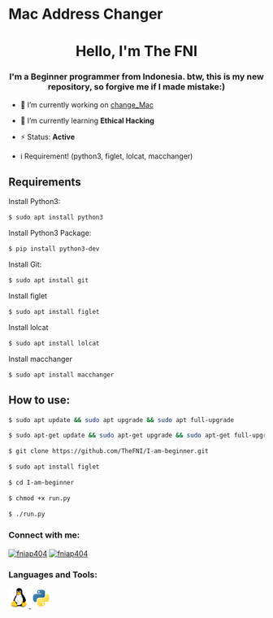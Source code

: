 # Mac Address Changer
<h1 align="center">Hello, I'm The FNI</h1>
<h3 align="center">I'm a Beginner programmer from Indonesia. btw, this is my new repository, so forgive me if I made mistake:)</h3>

- 🔭 I’m currently working on [change_Mac](https://github.com/TheFNI/I-am-beginner/)

- 🌱 I’m currently learning **Ethical Hacking**

- ⚡ Status: **Active**

- :information_source: Requirement! (python3, figlet, lolcat, macchanger)

## Requirements

Install Python3:
```bash
$ sudo apt install python3
```

Install Python3 Package:
```bash
$ pip install python3-dev
```

Install Git:

```bash
$ sudo apt install git
```

Install figlet
```bash
$ sudo apt install figlet
```

Install lolcat
```bash
$ sudo apt install lolcat
```

Install macchanger
```bash
$ sudo apt install macchanger
```

## How to use:

```bash
$ sudo apt update && sudo apt upgrade && sudo apt full-upgrade
```

```bash
$ sudo apt-get update && sudo apt-get upgrade && sudo apt-get full-upgrade
```

```bash
$ git clone https://github.com/TheFNI/I-am-beginner.git
```

```bash
$ sudo apt install figlet
```

```bash
$ cd I-am-beginner
```

```bash
$ chmod +x run.py
```

```bash
$ ./run.py
```


<h3 align="left">Connect with me:</h3>
<p align="left">
<a href="https://twitter.com/fniap404" target="blank"><img align="center" src="https://raw.githubusercontent.com/rahuldkjain/github-profile-readme-generator/master/src/images/icons/Social/twitter.svg" alt="fniap404" height="30" width="40" /></a>
<a href="https://instagram.com/fniap404" target="blank"><img align="center" src="https://raw.githubusercontent.com/rahuldkjain/github-profile-readme-generator/master/src/images/icons/Social/instagram.svg" alt="fniap404" height="30" width="40" /></a>
</p>

<h3 align="left">Languages and Tools:</h3>
<p align="left"> <a href="https://www.linux.org/" target="_blank" rel="noreferrer"> <img src="https://raw.githubusercontent.com/devicons/devicon/master/icons/linux/linux-original.svg" alt="linux" width="40" height="40"/> </a> <a href="https://www.python.org" target="_blank" rel="noreferrer"> <img src="https://raw.githubusercontent.com/devicons/devicon/master/icons/python/python-original.svg" alt="python" width="40" height="40"/> </a> </p>
